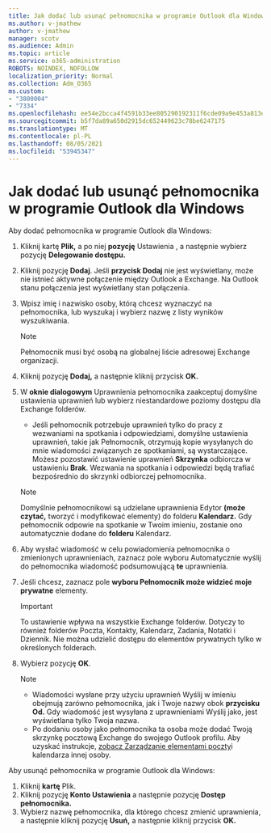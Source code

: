 ```yaml
---
title: Jak dodać lub usunąć pełnomocnika w programie Outlook dla Windows
ms.author: v-jmathew
author: v-jmathew
manager: scotv
ms.audience: Admin
ms.topic: article
ms.service: o365-administration
ROBOTS: NOINDEX, NOFOLLOW
localization_priority: Normal
ms.collection: Adm_O365
ms.custom:
- "3800004"
- "7334"
ms.openlocfilehash: ee54e2bcca4f4591b33ee805290192311f6cde09a9e453a813e9db328d19634d
ms.sourcegitcommit: b5f7da89a650d2915dc652449623c78be6247175
ms.translationtype: MT
ms.contentlocale: pl-PL
ms.lasthandoff: 08/05/2021
ms.locfileid: "53945347"
---
```

# <a name="how-to-add-or-remove-a-delegate-in-outlook-for-windows"></a>Jak dodać lub usunąć pełnomocnika w programie Outlook dla Windows

Aby dodać pełnomocnika w programie Outlook dla Windows: 

1. Kliknij kartę **Plik,** a po niej **pozycję** Ustawienia , a następnie wybierz pozycję **Delegowanie dostępu.**
2. Kliknij pozycję **Dodaj**. Jeśli **przycisk Dodaj** nie jest wyświetlany, może nie istnieć aktywne połączenie między Outlook a Exchange. Na Outlook stanu połączenia jest wyświetlany stan połączenia.
3. Wpisz imię i nazwisko osoby, którą chcesz wyznaczyć na pełnomocnika, lub wyszukaj i wybierz nazwę z listy wyników wyszukiwania.

    > [!NOTE]
    > Pełnomocnik musi być osobą na globalnej liście adresowej Exchange organizacji.
4. Kliknij pozycję **Dodaj,** a następnie kliknij przycisk **OK.**
5. W **oknie dialogowym** Uprawnienia pełnomocnika zaakceptuj domyślne ustawienia uprawnień lub wybierz niestandardowe poziomy dostępu dla Exchange folderów.

    - Jeśli pełnomocnik potrzebuje uprawnień tylko do pracy z wezwaniami na  spotkania i odpowiedziami, domyślne ustawienia uprawnień, takie jak Pełnomocnik, otrzymują kopie wysyłanych do mnie wiadomości związanych ze spotkaniami, są wystarczające. Możesz pozostawić ustawienie uprawnień **Skrzynka** odbiorcza w ustawieniu **Brak**. Wezwania na spotkania i odpowiedzi będą trafiać bezpośrednio do skrzynki odbiorczej pełnomocnika.

    > [!NOTE]
    > Domyślnie pełnomocnikowi są udzielane uprawnienia Edytor **(może czytać,** tworzyć i modyfikować elementy) do folderu **Kalendarz.** Gdy pełnomocnik odpowie na spotkanie w Twoim imieniu, zostanie ono automatycznie dodane do **folderu** Kalendarz.

5. Aby wysłać wiadomość w celu powiadomienia pełnomocnika o zmienionych uprawnieniach, zaznacz pole wyboru Automatycznie wyślij do pełnomocnika wiadomość podsumowującą **te** uprawnienia.
6. Jeśli chcesz, zaznacz pole **wyboru Pełnomocnik może widzieć moje prywatne** elementy.

    > [!IMPORTANT]
    > To ustawienie wpływa na wszystkie Exchange folderów. Dotyczy to również folderów Poczta, Kontakty, Kalendarz, Zadania, Notatki i Dziennik. Nie można udzielić dostępu do elementów prywatnych tylko w określonych folderach.

7. Wybierz pozycję **OK**.

    > [!NOTE]
    >
    > - Wiadomości wysłane przy użyciu uprawnień Wyślij w imieniu obejmują zarówno pełnomocnika, jak i Twoje nazwy obok **przycisku Od.** Gdy wiadomość jest wysyłana z uprawnieniami Wyślij jako, jest wyświetlana tylko Twoja nazwa.
    > - Po dodaniu osoby jako pełnomocnika ta osoba może dodać Twoją skrzynkę pocztową Exchange do swojego Outlook profilu. Aby uzyskać instrukcje, [zobacz Zarządzanie elementami poczty](https://support.microsoft.com/office/manage-another-person-s-mail-and-calendar-items-afb79d6b-2967-43b9-a944-a6b953190af5)i kalendarza innej osoby.

Aby usunąć pełnomocnika w programie Outlook dla Windows:

1. Kliknij **kartę** Plik.
2. Kliknij pozycję **Konto Ustawienia** a następnie pozycję **Dostęp pełnomocnika.**
3. Wybierz nazwę pełnomocnika, dla którego chcesz zmienić uprawnienia, a następnie kliknij pozycję **Usuń,** a następnie kliknij przycisk **OK.**

